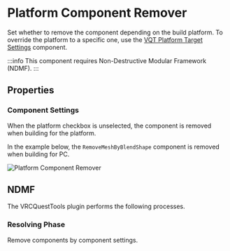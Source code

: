 # Platform Component Remover

Set whether to remove the component depending on the build platform.
To override the platform to a specific one, use the [VQT Platform Target Settings](platform-target-settings.md) component.

:::info
This component requires Non-Destructive Modular Framework (NDMF).
:::

## Properties

### Component Settings

When the platform checkbox is unselected, the component is removed when building for the platform.

In the example below, the `RemoveMeshByBlendShape` component is removed when building for PC.

![Platform Component Remover](/img/platform-component-remover.png)

## NDMF

The VRCQuestTools plugin performs the following processes.

### Resolving Phase

Remove components by component settings.
